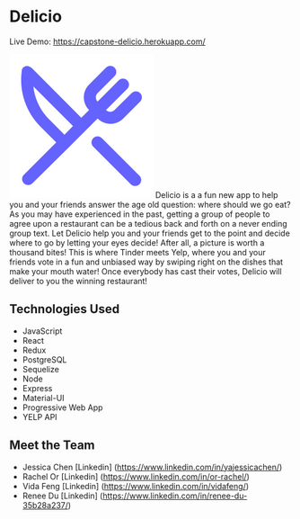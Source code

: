 # Delicio

Live Demo: https://capstone-delicio.herokuapp.com/

![Logo](./public/images/logo256.png)
Delicio is a a fun new app to help you and your friends answer the age old question: where should we go eat? As you may have experienced in the past, getting a group of people to agree upon a restaurant can be a tedious back and forth on a never ending group text. Let Delicio help you and your friends get to the point and decide where to go by letting your eyes decide! After all, a picture is worth a thousand bites! This is where Tinder meets Yelp, where you and your friends vote in a fun and unbiased way by swiping right on the dishes that make your mouth water! Once everybody has cast their votes, Delicio will deliver to you the winning restaurant!

## Technologies Used

- JavaScript
- React
- Redux
- PostgreSQL
- Sequelize
- Node
- Express
- Material-UI
- Progressive Web App
- YELP API

## Meet the Team

- Jessica Chen [Linkedin] (https://www.linkedin.com/in/yajessicachen/)
- Rachel Or [Linkedin] (https://www.linkedin.com/in/or-rachel/)
- Vida Feng [Linkedin] (https://www.linkedin.com/in/vidafeng/)
- Renee Du [Linkedin] (https://www.linkedin.com/in/renee-du-35b28a237/)
